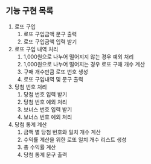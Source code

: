 ## 기능 구현 목록
1. 로또 구입
    1. 로또 구입금액 문구 출력
    2. 로또 구입금액 입력 받기
2. 로또 구입 내역 처리
    1. 1,000원으로 나누어 떨어지지 않는 경우 예외 처리
    2. 1,000원으로 나누어 떨어지는 경우 로또 구매 개수 계산
    3. 구매 개수만큼 로또 번호 생성
    4. 로또 구입내역 및 문구 출력
3. 당첨 번호 처리
    1. 당첨 번호 입력 받기
    2. 당첨 번호 예외 처리
    3. 보너스 번호 입력 받기
    4. 보너스 번호 예외 처리
4. 당첨 통계 계산
    1. 금액 별 당첨 번호와 일치 개수 계산
    2. 수익률 계산을 위한 로또 일치 개수 리스트 생성
    3. 총 수익률 계산
    4. 당첨 통계 문구 출력